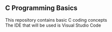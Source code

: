 <h2> C Programming Basics </h2> 

This repository contains basic C coding concepts \
The IDE that will be used is Visual Studio Code
